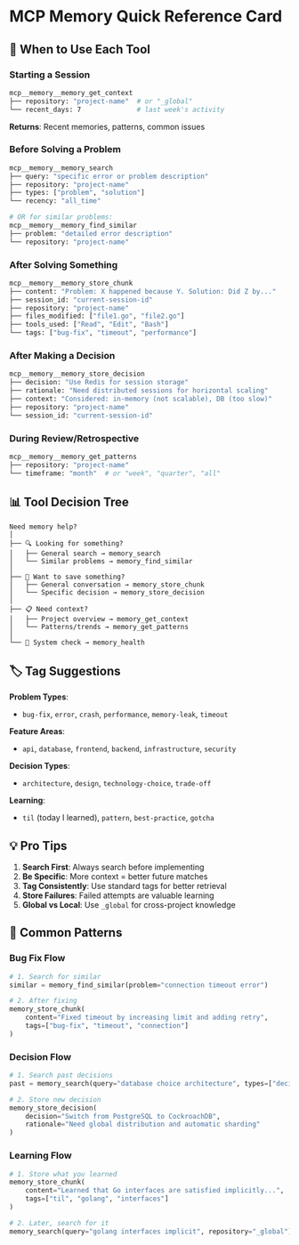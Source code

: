 # MCP Memory Quick Reference Card

## 🎯 When to Use Each Tool

### Starting a Session
```bash
mcp__memory__memory_get_context
├── repository: "project-name"  # or "_global"
└── recent_days: 7              # last week's activity
```
**Returns**: Recent memories, patterns, common issues

### Before Solving a Problem
```bash
mcp__memory__memory_search
├── query: "specific error or problem description"
├── repository: "project-name"
├── types: ["problem", "solution"]
└── recency: "all_time"

# OR for similar problems:
mcp__memory__memory_find_similar
├── problem: "detailed error description"
└── repository: "project-name"
```

### After Solving Something
```bash
mcp__memory__memory_store_chunk
├── content: "Problem: X happened because Y. Solution: Did Z by..."
├── session_id: "current-session-id"
├── repository: "project-name"
├── files_modified: ["file1.go", "file2.go"]
├── tools_used: ["Read", "Edit", "Bash"]
└── tags: ["bug-fix", "timeout", "performance"]
```

### After Making a Decision
```bash
mcp__memory__memory_store_decision
├── decision: "Use Redis for session storage"
├── rationale: "Need distributed sessions for horizontal scaling"
├── context: "Considered: in-memory (not scalable), DB (too slow)"
├── repository: "project-name"
└── session_id: "current-session-id"
```

### During Review/Retrospective
```bash
mcp__memory__memory_get_patterns
├── repository: "project-name"
└── timeframe: "month"  # or "week", "quarter", "all"
```

## 📊 Tool Decision Tree

```
Need memory help?
│
├── 🔍 Looking for something?
│   ├── General search → memory_search
│   └── Similar problems → memory_find_similar
│
├── 💾 Want to save something?
│   ├── General conversation → memory_store_chunk
│   └── Specific decision → memory_store_decision
│
├── 📋 Need context?
│   ├── Project overview → memory_get_context
│   └── Patterns/trends → memory_get_patterns
│
└── 🏥 System check → memory_health
```

## 🏷️ Tag Suggestions

**Problem Types**:
- `bug-fix`, `error`, `crash`, `performance`, `memory-leak`, `timeout`

**Feature Areas**:
- `api`, `database`, `frontend`, `backend`, `infrastructure`, `security`

**Decision Types**:
- `architecture`, `design`, `technology-choice`, `trade-off`

**Learning**:
- `til` (today I learned), `pattern`, `best-practice`, `gotcha`

## 💡 Pro Tips

1. **Search First**: Always search before implementing
2. **Be Specific**: More context = better future matches
3. **Tag Consistently**: Use standard tags for better retrieval
4. **Store Failures**: Failed attempts are valuable learning
5. **Global vs Local**: Use `_global` for cross-project knowledge

## 🔧 Common Patterns

### Bug Fix Flow
```python
# 1. Search for similar
similar = memory_find_similar(problem="connection timeout error")

# 2. After fixing
memory_store_chunk(
    content="Fixed timeout by increasing limit and adding retry",
    tags=["bug-fix", "timeout", "connection"]
)
```

### Decision Flow
```python
# 1. Search past decisions
past = memory_search(query="database choice architecture", types=["decision"])

# 2. Store new decision
memory_store_decision(
    decision="Switch from PostgreSQL to CockroachDB",
    rationale="Need global distribution and automatic sharding"
)
```

### Learning Flow
```python
# 1. Store what you learned
memory_store_chunk(
    content="Learned that Go interfaces are satisfied implicitly...",
    tags=["til", "golang", "interfaces"]
)

# 2. Later, search for it
memory_search(query="golang interfaces implicit", repository="_global")
```